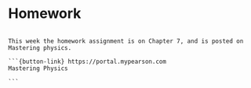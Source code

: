 # Homework

````{card}

This week the homework assignment is on Chapter 7, and is posted on Mastering physics.

```{button-link} https://portal.mypearson.com
Mastering Physics

```
````